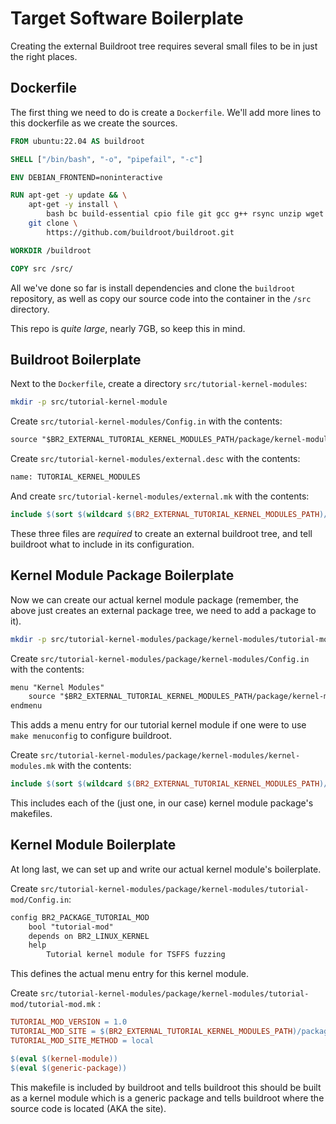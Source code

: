 # Target Software Boilerplate

Creating the external Buildroot tree requires several small
files to be in just the right places.

## Dockerfile

The first thing we need to do is create a `Dockerfile`. We'll add more lines to this
dockerfile as we create the sources.

```dockerfile
FROM ubuntu:22.04 AS buildroot

SHELL ["/bin/bash", "-o", "pipefail", "-c"]

ENV DEBIAN_FRONTEND=noninteractive

RUN apt-get -y update && \
    apt-get -y install \
        bash bc build-essential cpio file git gcc g++ rsync unzip wget && \
    git clone \
        https://github.com/buildroot/buildroot.git

WORKDIR /buildroot

COPY src /src/
```

All we've done so far is install dependencies and clone the `buildroot` repository, as
well as copy our source code into the container in the `/src` directory.

This repo is *quite large*, nearly 7GB, so keep this in mind.

## Buildroot Boilerplate

Next to the `Dockerfile`, create a directory `src/tutorial-kernel-modules`:

```sh
mkdir -p src/tutorial-kernel-module
```

Create `src/tutorial-kernel-modules/Config.in` with the contents:

```txt
source "$BR2_EXTERNAL_TUTORIAL_KERNEL_MODULES_PATH/package/kernel-modules/Config.in"
```

Create `src/tutorial-kernel-modules/external.desc` with the contents:

```txt
name: TUTORIAL_KERNEL_MODULES
```

And create `src/tutorial-kernel-modules/external.mk` with the contents:

```makefile
include $(sort $(wildcard $(BR2_EXTERNAL_TUTORIAL_KERNEL_MODULES_PATH)/package/*/*.mk))
```

These three files are *required* to create an external buildroot tree, and tell buildroot
what to include in its configuration.

## Kernel Module Package Boilerplate

Now we can create our actual kernel module package (remember, the above just creates an
external package tree, we need to add a package to it).

```sh
mkdir -p src/tutorial-kernel-modules/package/kernel-modules/tutorial-mod
```

Create `src/tutorial-kernel-modules/package/kernel-modules/Config.in` with the contents:

```txt
menu "Kernel Modules"
    source "$BR2_EXTERNAL_TUTORIAL_KERNEL_MODULES_PATH/package/kernel-modules/tutorial-mod/Config.in"
endmenu
```

This adds a menu entry for our tutorial kernel module if one were to use
`make menuconfig` to configure buildroot.

Create `src/tutorial-kernel-modules/package/kernel-modules/kernel-modules.mk` with the
contents:

```makefile
include $(sort $(wildcard $(BR2_EXTERNAL_TUTORIAL_KERNEL_MODULES_PATH)/package/*/*/*.mk))
```

This includes each of the (just one, in our case) kernel module package's makefiles.

## Kernel Module Boilerplate

At long last, we can set up and write our actual kernel module's boilerplate.

Create `src/tutorial-kernel-modules/package/kernel-modules/tutorial-mod/Config.in`:

```txt
config BR2_PACKAGE_TUTORIAL_MOD
    bool "tutorial-mod"
    depends on BR2_LINUX_KERNEL
    help
        Tutorial kernel module for TSFFS fuzzing
```

This defines the actual menu entry for this kernel module.

Create `src/tutorial-kernel-modules/package/kernel-modules/tutorial-mod/tutorial-mod.mk`
:

```makefile
TUTORIAL_MOD_VERSION = 1.0
TUTORIAL_MOD_SITE = $(BR2_EXTERNAL_TUTORIAL_KERNEL_MODULES_PATH)/package/kernel-modules/tutorial-mod
TUTORIAL_MOD_SITE_METHOD = local

$(eval $(kernel-module))
$(eval $(generic-package))
```

This makefile is included by buildroot and tells buildroot this should be built as a
kernel module which is a generic package and tells buildroot where the source code is
located (AKA the site).
